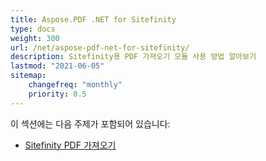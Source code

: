 ```yaml
---
title: Aspose.PDF .NET for Sitefinity
type: docs
weight: 300
url: /net/aspose-pdf-net-for-sitefinity/
description: Sitefinity용 PDF 가져오기 모듈 사용 방법 알아보기
lastmod: "2021-06-05"
sitemap:
    changefreq: "monthly"
    priority: 0.5
---
```


이 섹션에는 다음 주제가 포함되어 있습니다:

- [Sitefinity PDF 가져오기](/pdf/net/sitefinity-pdf-import/)
